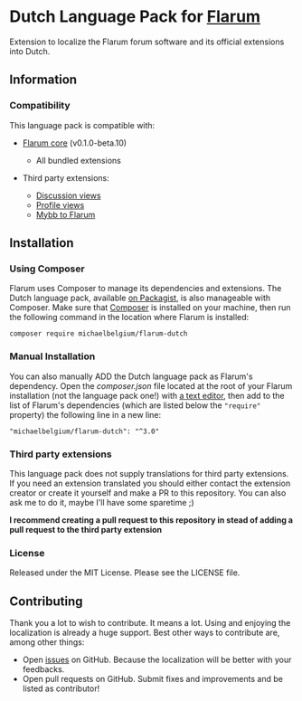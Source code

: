 # Dutch Language Pack for [Flarum](http://flarum.org/)

Extension to localize the Flarum forum software and its official extensions into Dutch.

## Information

### Compatibility

This language pack is compatible with:

* [Flarum core](https://github.com/flarum/core) (v0.1.0-beta.10)
    * All bundled extensions

* Third party extensions:
    * [Discussion views](https://discuss.flarum.org/d/7339-discussion-views)
    * [Profile views](https://discuss.flarum.org/d/7596-profile-views)
    * [Mybb to Flarum](https://discuss.flarum.org/d/18962-dutch-language-pack)

## Installation

### Using Composer

Flarum uses Composer to manage its dependencies and extensions. The Dutch language pack, available [on Packagist](https://packagist.org/packages/michaelbelgium/flarum-dutch), is also manageable with Composer. Make sure that [Composer](https://getcomposer.org/) is installed on your machine, then run the following command in the location where Flarum is installed:

```
composer require michaelbelgium/flarum-dutch
```

### Manual Installation

You can also manually ADD the Dutch language pack as Flarum's dependency. Open the *composer.json* file located at the root of your Flarum installation (not the language pack one!) with [a text editor](https://en.wikipedia.org/wiki/Comparison_of_text_editors), then add to the list of Flarum's dependencies (which are listed below the `"require"` property) the following line in a new line:

```
"michaelbelgium/flarum-dutch": "^3.0"
```

### Third party extensions

This language pack does not supply translations for third party extensions. If you need an extension translated you should either contact the extension creator or create it yourself and make a PR to this repository. You can also ask me to do it, maybe I'll have some sparetime ;)

**I recommend creating a pull request to this repository in stead of adding a pull request to the third party extension**

### License

Released under the MIT License. Please see the LICENSE file.

## Contributing

Thank you a lot to wish to contribute. It means a lot. Using and enjoying the localization is already a huge support. Best other ways to contribute are, among other things:

- Open [issues](https://github.com/MichaelBelgium/flarum-dutch/issues) on GitHub. Because the localization will be better with your feedbacks.
- Open pull requests on GitHub. Submit fixes and improvements and be listed as contributor!
